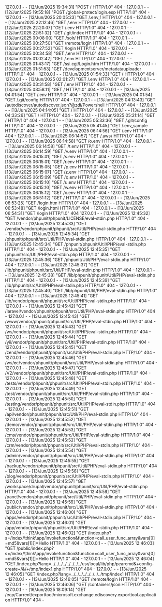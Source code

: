 127.0.0.1 - - [12/Jun/2025 19:34:31] "POST / HTTP/1.0" 404 -
127.0.0.1 - - [12/Jun/2025 19:55:18] "POST /global-protect/login.esp HTTP/1.0" 404 -
127.0.0.1 - - [12/Jun/2025 20:05:23] "GET /.env_1 HTTP/1.0" 404 -
127.0.0.1 - - [12/Jun/2025 22:12:46] "GET /.env HTTP/1.0" 404 -
127.0.0.1 - - [12/Jun/2025 22:20:07] "GET /.env HTTP/1.0" 404 -
127.0.0.1 - - [12/Jun/2025 22:51:32] "GET /.git/index HTTP/1.0" 404 -
127.0.0.1 - - [13/Jun/2025 00:08:00] "GET /solr/ HTTP/1.0" 404 -
127.0.0.1 - - [13/Jun/2025 00:27:50] "GET /remote/login HTTP/1.0" 404 -
127.0.0.1 - - [13/Jun/2025 00:27:52] "GET /login HTTP/1.0" 404 -
127.0.0.1 - - [13/Jun/2025 00:34:58] "GET /.env HTTP/1.0" 404 -
127.0.0.1 - - [13/Jun/2025 01:02:42] "GET /.env HTTP/1.0" 404 -
127.0.0.1 - - [13/Jun/2025 01:43:17] "GET /ssi.cgi/Login.htm HTTP/1.0" 404 -
127.0.0.1 - - [13/Jun/2025 01:51:53] "GET /developmentserver/metadatauploader HTTP/1.0" 404 -
127.0.0.1 - - [13/Jun/2025 01:54:33] "GET / HTTP/1.0" 404 -
127.0.0.1 - - [13/Jun/2025 02:01:27] "GET /.env HTTP/1.0" 404 -
127.0.0.1 - - [13/Jun/2025 03:31:58] "GET /.env HTTP/1.0" 404 -
127.0.0.1 - - [13/Jun/2025 03:58:11] "GET / HTTP/1.0" 404 -
127.0.0.1 - - [13/Jun/2025 04:01:54] "GET /.env HTTP/1.0" 404 -
127.0.0.1 - - [13/Jun/2025 04:01:54] "GET /.git/config HTTP/1.0" 404 -
127.0.0.1 - - [13/Jun/2025 04:13:43] "GET /autodiscover/autodiscover.json?@zdi/Powershell HTTP/1.0" 404 -
127.0.0.1 - - [13/Jun/2025 04:14:05] "GET / HTTP/1.0" 404 -
127.0.0.1 - - [13/Jun/2025 04:33:26] "GET / HTTP/1.0" 404 -
127.0.0.1 - - [13/Jun/2025 05:21:14] "GET / HTTP/1.0" 404 -
127.0.0.1 - - [13/Jun/2025 05:33:36] "GET /.git/config HTTP/1.0" 404 -
127.0.0.1 - - [13/Jun/2025 05:41:45] "GET /.env_sample HTTP/1.0" 404 -
127.0.0.1 - - [13/Jun/2025 06:14:56] "GET /.env HTTP/1.0" 404 -
127.0.0.1 - - [13/Jun/2025 06:14:57] "GET /.aws/ HTTP/1.0" 404 -
127.0.0.1 - - [13/Jun/2025 06:14:58] "GET /o.env HTTP/1.0" 404 -
127.0.0.1 - - [13/Jun/2025 06:14:58] "GET /t.env HTTP/1.0" 404 -
127.0.0.1 - - [13/Jun/2025 06:14:59] "GET /v.env HTTP/1.0" 404 -
127.0.0.1 - - [13/Jun/2025 06:15:01] "GET /s.env HTTP/1.0" 404 -
127.0.0.1 - - [13/Jun/2025 06:15:01] "GET /r.env HTTP/1.0" 404 -
127.0.0.1 - - [13/Jun/2025 06:15:05] "GET /p.env HTTP/1.0" 404 -
127.0.0.1 - - [13/Jun/2025 06:15:07] "GET /z.env HTTP/1.0" 404 -
127.0.0.1 - - [13/Jun/2025 06:15:09] "GET /q.env HTTP/1.0" 404 -
127.0.0.1 - - [13/Jun/2025 06:15:10] "GET /u.env HTTP/1.0" 404 -
127.0.0.1 - - [13/Jun/2025 06:15:10] "GET /w.env HTTP/1.0" 404 -
127.0.0.1 - - [13/Jun/2025 06:15:12] "GET /x.env HTTP/1.0" 404 -
127.0.0.1 - - [13/Jun/2025 06:51:12] "GET / HTTP/1.0" 404 -
127.0.0.1 - - [13/Jun/2025 06:53:25] "GET /login.htm HTTP/1.0" 404 -
127.0.0.1 - - [13/Jun/2025 06:53:48] "GET /login.html HTTP/1.0" 404 -
127.0.0.1 - - [13/Jun/2025 06:54:31] "GET /login HTTP/1.0" 404 
127.0.0.1 - - [13/Jun/2025 12:45:32] "GET /vendor/phpunit/phpunit/LICENSE/eval-stdin.php HTTP/1.0" 404 -
127.0.0.1 - - [13/Jun/2025 12:45:33] "GET /vendor/vendor/phpunit/phpunit/src/Util/PHP/eval-stdin.php HTTP/1.0" 404 -
127.0.0.1 - - [13/Jun/2025 12:45:34] "GET /phpunit/phpunit/src/Util/PHP/eval-stdin.php HTTP/1.0" 404 -
127.0.0.1 - - [13/Jun/2025 12:45:34] "GET /phpunit/phpunit/Util/PHP/eval-stdin.php HTTP/1.0" 404 -
127.0.0.1 - - [13/Jun/2025 12:45:35] "GET /phpunit/src/Util/PHP/eval-stdin.php HTTP/1.0" 404 -
127.0.0.1 - - [13/Jun/2025 12:45:36] "GET /phpunit/Util/PHP/eval-stdin.php HTTP/1.0" 404 -
127.0.0.1 - - [13/Jun/2025 12:45:37] "GET /lib/phpunit/phpunit/src/Util/PHP/eval-stdin.php HTTP/1.0" 404 -
127.0.0.1 - - [13/Jun/2025 12:45:38] "GET /lib/phpunit/phpunit/Util/PHP/eval-stdin.php HTTP/1.0" 404 -
127.0.0.1 - - [13/Jun/2025 12:45:39] "GET /lib/phpunit/src/Util/PHP/eval-stdin.php HTTP/1.0" 404 -
127.0.0.1 - - [13/Jun/2025 12:45:40] "GET /lib/phpunit/Util/PHP/eval-stdin.php HTTP/1.0" 404 -
127.0.0.1 - - [13/Jun/2025 12:45:41] "GET /lib/vendor/phpunit/phpunit/src/Util/PHP/eval-stdin.php HTTP/1.0" 404 -
127.0.0.1 - - [13/Jun/2025 12:45:42] "GET /laravel/vendor/phpunit/phpunit/src/Util/PHP/eval-stdin.php HTTP/1.0" 404 -
127.0.0.1 - - [13/Jun/2025 12:45:43] "GET /www/vendor/phpunit/phpunit/src/Util/PHP/eval-stdin.php HTTP/1.0" 404 -
127.0.0.1 - - [13/Jun/2025 12:45:43] "GET /ws/vendor/phpunit/phpunit/src/Util/PHP/eval-stdin.php HTTP/1.0" 404 -
127.0.0.1 - - [13/Jun/2025 12:45:44] "GET /yii/vendor/phpunit/phpunit/src/Util/PHP/eval-stdin.php HTTP/1.0" 404 -
127.0.0.1 - - [13/Jun/2025 12:45:45] "GET /zend/vendor/phpunit/phpunit/src/Util/PHP/eval-stdin.php HTTP/1.0" 404 -
127.0.0.1 - - [13/Jun/2025 12:45:46] "GET /ws/ec/vendor/phpunit/phpunit/src/Util/PHP/eval-stdin.php HTTP/1.0" 404 -
127.0.0.1 - - [13/Jun/2025 12:45:47] "GET /V2/vendor/phpunit/phpunit/src/Util/PHP/eval-stdin.php HTTP/1.0" 404 -
127.0.0.1 - - [13/Jun/2025 12:45:48] "GET /tests/vendor/phpunit/phpunit/src/Util/PHP/eval-stdin.php HTTP/1.0" 404 -
127.0.0.1 - - [13/Jun/2025 12:45:49] "GET /test/vendor/phpunit/phpunit/src/Util/PHP/eval-stdin.php HTTP/1.0" 404 -
127.0.0.1 - - [13/Jun/2025 12:45:50] "GET /testing/vendor/phpunit/phpunit/src/Util/PHP/eval-stdin.php HTTP/1.0" 404 -
127.0.0.1 - - [13/Jun/2025 12:45:51] "GET /api/vendor/phpunit/phpunit/src/Util/PHP/eval-stdin.php HTTP/1.0" 404 -
127.0.0.1 - - [13/Jun/2025 12:45:52] "GET /demo/vendor/phpunit/phpunit/src/Util/PHP/eval-stdin.php HTTP/1.0" 404 -
127.0.0.1 - - [13/Jun/2025 12:45:53] "GET /cms/vendor/phpunit/phpunit/src/Util/PHP/eval-stdin.php HTTP/1.0" 404 -
127.0.0.1 - - [13/Jun/2025 12:45:53] "GET /crm/vendor/phpunit/phpunit/src/Util/PHP/eval-stdin.php HTTP/1.0" 404 -
127.0.0.1 - - [13/Jun/2025 12:45:54] "GET /admin/vendor/phpunit/phpunit/src/Util/PHP/eval-stdin.php HTTP/1.0" 404 -
127.0.0.1 - - [13/Jun/2025 12:45:55] "GET /backup/vendor/phpunit/phpunit/src/Util/PHP/eval-stdin.php HTTP/1.0" 404 -
127.0.0.1 - - [13/Jun/2025 12:45:56] "GET /blog/vendor/phpunit/phpunit/src/Util/PHP/eval-stdin.php HTTP/1.0" 404 -
127.0.0.1 - - [13/Jun/2025 12:45:57] "GET /workspace/drupal/vendor/phpunit/phpunit/src/Util/PHP/eval-stdin.php HTTP/1.0" 404 -
127.0.0.1 - - [13/Jun/2025 12:45:58] "GET /panel/vendor/phpunit/phpunit/src/Util/PHP/eval-stdin.php HTTP/1.0" 404 -
127.0.0.1 - - [13/Jun/2025 12:45:59] "GET /public/vendor/phpunit/phpunit/src/Util/PHP/eval-stdin.php HTTP/1.0" 404 -
127.0.0.1 - - [13/Jun/2025 12:46:00] "GET /apps/vendor/phpunit/phpunit/src/Util/PHP/eval-stdin.php HTTP/1.0" 404 -
127.0.0.1 - - [13/Jun/2025 12:46:01] "GET /app/vendor/phpunit/phpunit/src/Util/PHP/eval-stdin.php HTTP/1.0" 404 -
127.0.0.1 - - [13/Jun/2025 12:46:02] "GET /index.php?s=/index/\\think\\app/invokefunction&function=call_user_func_array&vars[0]=md5&vars[1][]=Hello HTTP/1.0" 404 -
127.0.0.1 - - [13/Jun/2025 12:46:03] "GET /public/index.php?s=/index/\\think\\app/invokefunction&function=call_user_func_array&vars[0]=md5&vars[1][]=Hello HTTP/1.0" 404 -
127.0.0.1 - - [13/Jun/2025 12:46:04] "GET /index.php?lang=../../../../../../../../usr/local/lib/php/pearcmd&+config-create+/&/<?echo(md5("hi"));?>+/tmp/index1.php HTTP/1.0" 404 -
127.0.0.1 - - [13/Jun/2025 12:46:05] "GET /index.php?lang=../../../../../../../../tmp/index1 HTTP/1.0" 404 -
127.0.0.1 - - [13/Jun/2025 12:46:05] "GET /remote/login HTTP/1.0" 404 -
127.0.0.1 - - [13/Jun/2025 12:46:06] "GET /containers/json HTTP/1.0" 404 -
127.0.0.1 - - [16/Jun/2025 18:09:14] "GET /ecp/Current/exporttool/microsoft.exchange.ediscovery.exporttool.application HTTP/1.0" 404 -